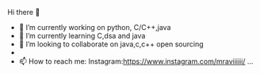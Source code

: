  Hi there 👋

- 🔭 I’m currently working on python, C/C++,java
- 🌱 I’m currently learning C,dsa and java
- 👯 I’m looking to collaborate on java,c,c++ open sourcing 
- 
- 📫 How to reach me: Instagram:https://www.instagram.com/mraviiiiii/ ...

